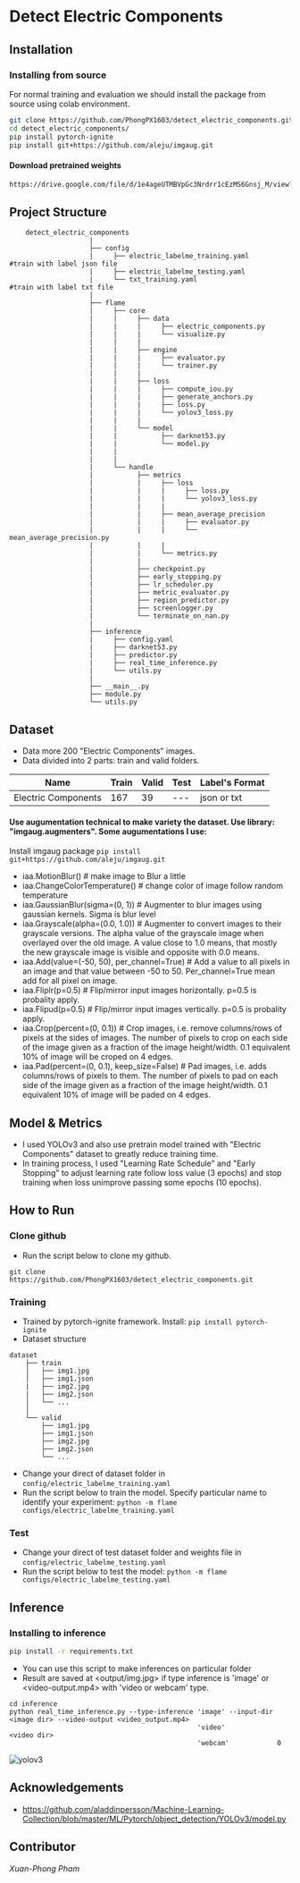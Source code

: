 # Detect Electric Components


## Installation
### Installing from source

For normal training and evaluation we should install the package from source using colab environment.

```bash
git clone https://github.com/PhongPX1603/detect_electric_components.git
cd detect_electric_components/
pip install pytorch-ignite
pip install git+https://github.com/aleju/imgaug.git
```

#### Download pretrained weights

```bash
https://drive.google.com/file/d/1e4ageUTMBVpGc3Nrdrr1cEzMS6Gnsj_M/view?usp=sharing
```

## Project Structure
```
    detect_electric_components
                    |
                    ├── config
                    |	  ├── electric_labelme_training.yaml      #train with label json file
                    |	  ├── electric_labelme_testing.yaml
                    |     └── txt_training.yaml                   #train with label txt file
                    |
                    ├── flame
                    |	  ├── core 
                    |     |     ├── data 
                    |     |     |     ├── electric_components.py
                    |     |     |     └── visualize.py
                    |     |     |
                    |     |     ├── engine
                    |     |     |     ├── evaluator.py
                    |     |     |     └── trainer.py
                    |     |     |
                    |     |     ├── loss
                    |     |     |     ├── compute_iou.py
                    |     |     |     ├── generate_anchors.py
                    |     |     |     ├── loss.py
                    |     |     |     └── yolov3_loss.py
                    |     |     |
                    |     |     └── model
                    |     |           ├── darknet53.py
                    |     |           └── model.py
                    |     |     
                    |     |     
                    |	  └── handle               
                    |           ├── metrics
                    |           |     ├── loss
                    |           |     |     ├── loss.py
                    |           |     |     └── yolov3_loss.py
                    |           |     |
                    |           |     ├── mean_average_precision
                    |           |     |     ├── evaluator.py
                    |           |     |     └── mean_average_precision.py
                    |           |     |
                    |           |     └── metrics.py
                    |           |
                    |           ├── checkpoint.py
                    |           ├── early_stopping.py
                    |           ├── lr_scheduler.py
                    |           ├── metric_evaluator.py
                    |           ├── region_predictor.py
                    |           ├── screenlogger.py
                    |           └── terminate_on_nan.py
                    |
                    ├── inference
                    |	  ├── config.yaml
                    |	  ├── darknet53.py
                    |	  ├── predictor.py
                    |	  ├── real_time_inference.py
                    |     └── utils.py
                    |
                    ├── __main__.py
                    ├── module.py
                    └── utils.py
```
## Dataset
* Data more 200 "Electric Components" images.
* Data divided into 2 parts: train and valid folders.

| Name  | Train | Valid | Test | Label's Format |
| ---   | ---         |     ---      |  --- |   --- |
| Electric Components | 167 |  39    |  ---   | json or txt    |

#### Use augumentation technical to make variety the dataset. Use library: "imgaug.augmenters". Some augumentations I use:
Install imgaug package ```pip install git+https://github.com/aleju/imgaug.git```
- iaa.MotionBlur()      # make image to Blur a little
- iaa.ChangeColorTemperature()      # change color of image follow random temperature 
- iaa.GaussianBlur(sigma=(0, 1))        # Augmenter to blur images using gaussian kernels. Sigma ís blur level
- iaa.Grayscale(alpha=(0.0, 1.0))       # Augmenter to convert images to their grayscale versions. The alpha value of the grayscale image when overlayed over the                                           old image. A value close to 1.0 means, that mostly the new grayscale image is visible and opposite with 0.0 means.
- iaa.Add(value=(-50, 50), per_channel=True)        # Add a value to all pixels in an image and that value between -50 to 50. Per_channel=True mean add for all                                                         pixel on image. 
- iaa.Fliplr(p=0.5)     # Flip/mirror input images horizontally. p=0.5 is probality apply.
- iaa.Flipud(p=0.5)     # Flip/mirror input images vertically. p=0.5 is probality apply.
- iaa.Crop(percent=(0, 0.1))        # Crop images, i.e. remove columns/rows of pixels at the sides of images. The number of pixels to crop on each side of the                                           image given as a fraction of the image height/width. 0.1 equivalent 10% of image will be croped on 4 edges.
- iaa.Pad(percent=(0, 0.1), keep_size=False)        # Pad images, i.e. adds columns/rows of pixels to them. The number of pixels to pad on each side of the image                                                       given as a fraction of the image height/width. 0.1 equivalent 10% of image will be paded on 4 edges.

## Model & Metrics
- I used YOLOv3 and also use pretrain model trained with "Electric Components" dataset to greatly reduce training time.
- In training process, I used "Learning Rate Schedule" and "Early Stopping" to adjust learning rate follow loss value (3 epochs) and stop training when loss unimprove passing some epochs (10 epochs).

## How to Run
### Clone github
* Run the script below to clone my github.
```
git clone https://github.com/PhongPX1603/detect_electric_components.git
```

### Training
* Trained by pytorch-ignite framework. Install: ```pip install pytorch-ignite```
* Dataset structure
```
dataset
    ├── train
    │   ├── img1.jpg
    │   ├── img1.json
    |   ├── img2.jpg
    |   ├── img2.json
    │   └── ...
    │   
    └── valid
        ├── img1.jpg
        ├── img1.json
        ├── img2.jpg
        ├── img2.json
        └── ...
```
* Change your direct of dataset folder in ```config/electric_labelme_training.yaml```
* Run the script below to train the model. Specify particular name to identify your experiment:
```python -m flame configs/electric_labelme_training.yaml```

### Test
* Change your direct of test dataset folder and weights file in ```config/electric_labelme_testing.yaml```
* Run the script below to test the model:
```python -m flame configs/electric_labelme_testing.yaml```


## Inference
### Installing to inference
```bash
pip install -r requirements.txt
```
* You can use this script to make inferences on particular folder
* Result are saved at <output/img.jpg> if type inference is 'image' or <video-output.mp4> with 'video or webcam' type.
```
cd inference
python real_time_inference.py --type-inference 'image' --input-dir <image dir> --video-output <video_output.mp4>
                                               'video'             <video dir>
                                               'webcam'            0
```
![yolov3](https://user-images.githubusercontent.com/86842861/143871002-b2516c01-b3d2-4d2a-b1fe-62bfb28bcb47.gif)

## Acknowledgements
* https://github.com/aladdinpersson/Machine-Learning-Collection/blob/master/ML/Pytorch/object_detection/YOLOv3/model.py

## Contributor
*Xuan-Phong Pham*
